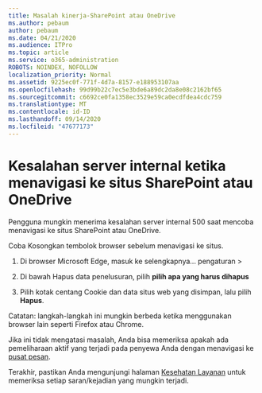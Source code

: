```yaml
---
title: Masalah kinerja-SharePoint atau OneDrive
ms.author: pebaum
author: pebaum
ms.date: 04/21/2020
ms.audience: ITPro
ms.topic: article
ms.service: o365-administration
ROBOTS: NOINDEX, NOFOLLOW
localization_priority: Normal
ms.assetid: 9225ec0f-771f-4d7a-8157-e188953107aa
ms.openlocfilehash: 99d99b22c7ec5e3bde6a89dc2da8e08c2162bf65
ms.sourcegitcommit: c6692ce0fa1358ec3529e59ca0ecdfdea4cdc759
ms.translationtype: MT
ms.contentlocale: id-ID
ms.lasthandoff: 09/14/2020
ms.locfileid: "47677173"
---
```

# <a name="internal-server-error-when-navigating-to-sharepoint-or-onedrive-sites"></a>Kesalahan server internal ketika menavigasi ke situs SharePoint atau OneDrive

Pengguna mungkin menerima kesalahan server internal 500 saat mencoba menavigasi ke situs SharePoint atau OneDrive. 

Coba Kosongkan tembolok browser sebelum menavigasi ke situs.


1. Di browser Microsoft Edge, masuk ke selengkapnya... pengaturan >

2. Di bawah Hapus data penelusuran, pilih **pilih apa yang harus dihapus**

3. Pilih kotak centang Cookie dan data situs web yang disimpan, lalu pilih **Hapus**.

Catatan: langkah-langkah ini mungkin berbeda ketika menggunakan browser lain seperti Firefox atau Chrome.

Jika ini tidak mengatasi masalah, Anda bisa memeriksa apakah ada pemeliharaan aktif yang terjadi pada penyewa Anda dengan menavigasi ke [pusat pesan](https://portal.office.com/adminportal/home#/MessageCenter).

Terakhir, pastikan Anda mengunjungi halaman [Kesehatan Layanan](https://portal.office.com/adminportal/home#/servicehealth) untuk memeriksa setiap saran/kejadian yang mungkin terjadi.

